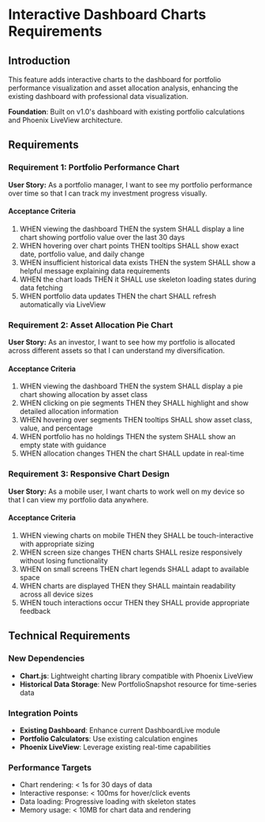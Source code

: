 # Interactive Dashboard Charts Requirements

## Introduction

This feature adds interactive charts to the dashboard for portfolio performance visualization and asset allocation analysis, enhancing the existing dashboard with professional data visualization.

**Foundation**: Built on v1.0's dashboard with existing portfolio calculations and Phoenix LiveView architecture.

## Requirements

### Requirement 1: Portfolio Performance Chart

**User Story:** As a portfolio manager, I want to see my portfolio performance over time so that I can track my investment progress visually.

#### Acceptance Criteria

1. WHEN viewing the dashboard THEN the system SHALL display a line chart showing portfolio value over the last 30 days
2. WHEN hovering over chart points THEN tooltips SHALL show exact date, portfolio value, and daily change
3. WHEN insufficient historical data exists THEN the system SHALL show a helpful message explaining data requirements
4. WHEN the chart loads THEN it SHALL use skeleton loading states during data fetching
5. WHEN portfolio data updates THEN the chart SHALL refresh automatically via LiveView

### Requirement 2: Asset Allocation Pie Chart

**User Story:** As an investor, I want to see how my portfolio is allocated across different assets so that I can understand my diversification.

#### Acceptance Criteria

1. WHEN viewing the dashboard THEN the system SHALL display a pie chart showing allocation by asset class
2. WHEN clicking on pie segments THEN they SHALL highlight and show detailed allocation information
3. WHEN hovering over segments THEN tooltips SHALL show asset class, value, and percentage
4. WHEN portfolio has no holdings THEN the system SHALL show an empty state with guidance
5. WHEN allocation changes THEN the chart SHALL update in real-time

### Requirement 3: Responsive Chart Design

**User Story:** As a mobile user, I want charts to work well on my device so that I can view my portfolio data anywhere.

#### Acceptance Criteria

1. WHEN viewing charts on mobile THEN they SHALL be touch-interactive with appropriate sizing
2. WHEN screen size changes THEN charts SHALL resize responsively without losing functionality
3. WHEN on small screens THEN chart legends SHALL adapt to available space
4. WHEN charts are displayed THEN they SHALL maintain readability across all device sizes
5. WHEN touch interactions occur THEN they SHALL provide appropriate feedback

## Technical Requirements

### New Dependencies

- **Chart.js**: Lightweight charting library compatible with Phoenix LiveView
- **Historical Data Storage**: New PortfolioSnapshot resource for time-series data

### Integration Points

- **Existing Dashboard**: Enhance current DashboardLive module
- **Portfolio Calculators**: Use existing calculation engines
- **Phoenix LiveView**: Leverage existing real-time capabilities

### Performance Targets

- Chart rendering: < 1s for 30 days of data
- Interactive response: < 100ms for hover/click events
- Data loading: Progressive loading with skeleton states
- Memory usage: < 10MB for chart data and rendering

